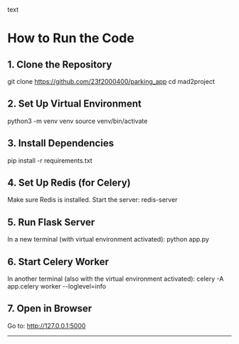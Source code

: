 text
# How to Run the Code

## 1. Clone the Repository
git clone https://github.com/23f2000400/parking_app
cd mad2project



## 2. Set Up Virtual Environment
python3 -m venv venv
source venv/bin/activate



## 3. Install Dependencies
pip install -r requirements.txt



## 4. Set Up Redis (for Celery)
Make sure Redis is installed. Start the server:
redis-server



## 5. Run Flask Server
In a new terminal (with virtual environment activated):
python app.py



## 6. Start Celery Worker
In another terminal (also with the virtual environment activated):
celery -A app.celery worker --loglevel=info



## 7. Open in Browser
Go to:
http://127.0.0.1:5000



---
